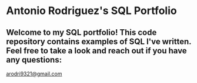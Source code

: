 # Antonio Rodriguez's SQL Portfolio

## Welcome to my SQL portfolio! This code repository contains examples of SQL I've written. Feel free to take a look and reach out if you have any questions:
arodri9321@gmail.com

